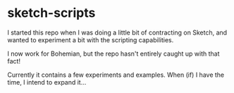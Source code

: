 sketch-scripts
==============

I started this repo when I was doing a little bit of contracting on Sketch, and wanted to experiment a bit with the scripting capabilities.

I now work for Bohemian, but the repo hasn't entirely caught up with that fact!

Currently it contains a few experiments and examples. When (if) I have the time, I intend to expand it...
